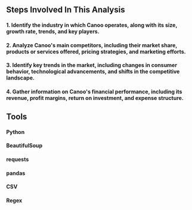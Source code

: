 ## Steps Involved In This Analysis

#### 1. Identify the industry in which Canoo operates, along with its size, growth rate, trends, and key players.

#### 2. Analyze Canoo's main competitors, including their market share, products or services offered, pricing strategies, and marketing efforts.

#### 3. Identify key trends in the market, including changes in consumer behavior, technological advancements, and shifts in the competitive landscape.

#### 4. Gather information on Canoo's financial performance, including its revenue, profit margins, return on investment, and expense structure.

## Tools

#### Python
#### BeautifulSoup
#### requests
#### pandas
#### CSV
#### Regex
